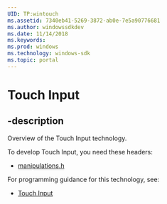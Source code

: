 ```yaml
---
UID: TP:wintouch
ms.assetid: 7340eb41-5269-3872-ab0e-7e5a90776681
ms.author: windowssdkdev
ms.date: 11/14/2018
ms.keywords: 
ms.prod: windows
ms.technology: windows-sdk
ms.topic: portal
---
```


# Touch Input

## -description

Overview of the Touch Input technology.

To develop Touch Input, you need these headers:

 * [manipulations.h](../manipulations/index.md)

For programming guidance for this technology, see:
* [Touch Input](/windows/desktop/wintouch)

